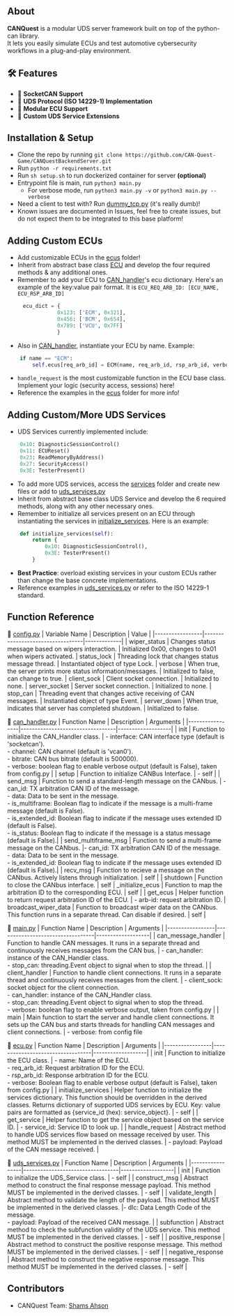 ## About

**CANQuest** is a modular UDS server framework built on top of the python-can library.  
It lets you easily simulate ECUs and test automotive cybersecurity workflows in a plug-and-play environment.

## 🛠️ Features

- 📡 **SocketCAN Support**
- 🧪 **UDS Protocol (ISO 14229-1) Implementation**
- 🔌 **Modular ECU Support**
- 🧰 **Custom UDS Service Extensions**

## Installation & Setup

- Clone the repo by running `git clone https://github.com/CAN-Quest-Game/CANQuestBackendServer.git`
- Run `python -r requirements.txt`
- Run `sh setup.sh` to run dockerized container for server **(optional)**
- Entrypoint file is main, run `python3 main.py`
    - For verbose mode, run `python3 main.py -v` or `python3 main.py --verbose` 
- Need a client to test with? Run [dummy_tcp.py](utils/dummy_tcp.py) (it's really dumb)!
- Known issues are documented in Issues, feel free to create issues, but do not expect them to be integrated to this base platform!

## Adding Custom ECUs
- Add customizable ECUs in the [ecus](ecus/) folder!
- Inherit from abstract base class [ECU](ecus/ecu.py) and develop the four required methods & any additional ones.
- Remember to add your ECU to [CAN_handler](server/can_handler.py)'s ecu dictionary. Here's an example of the key:value pair format. It is `ECU_REQ_ARB_ID: [ECU_NAME, ECU_RSP_ARB_ID]`
```python
     ecu_dict = {
                0x123: ['ECM', 0x321], 
                0x456: ['BCM', 0x654], 
                0x789: ['VCU', 0x7FF]
                }
```
- Also in [CAN_handler](server/can_handler.py), instantiate your ECU by name. Example:
```python
    if name == "ECM":
        self.ecus[req_arb_id] = ECM(name, req_arb_id, rsp_arb_id, verbose=config.verbose)
```
- `handle_request` is the most customizable function in the ECU base class. Implement your logic (security access, sessions) here!
- Reference the examples in the [ecus](ecus/) folder for more info!

## Adding Custom/More UDS Services
- UDS Services currently implemented include:
```python
    0x10: DiagnosticSessionControl()
    0x11: ECUReset()
    0x23: ReadMemoryByAddress()
    0x27: SecurityAccess()
    0x3E: TesterPresent()
```
- To add more UDS services, access the [services](/services) folder and create new files or add to [uds_services.py](/services/uds_services.py)
- Inherit from abstract base class UDS Service and develop the 6 required methods, along with any other necessary ones.
- Remember to initialize all services present on an ECU through instantiating the services in [initialize_services](ecus/ecu.py). Here is an example:
```python
    def initialize_services(self):
        return {
            0x10: DiagnosticSessionControl(),
            0x3E: TesterPresent()
        }
```

- **Best Practice**: overload existing services in your custom ECUs rather than change the base concrete implementations.
- Reference examples in [uds_services.py](/services/uds_services.py) or refer to the ISO 14229-1 standard.

## Function Reference

📁 [config.py](server/config.py)
| Variable Name   | Description                      | Value |
|-----------------|----------------------------------|-------------|
| wiper_status |  Changes status message based on wipers interaction. | Initialized 0x00, changes to 0x01 when wipers activated.
| status_lock | Threading lock that changes status message thread.  | Instantiated object of type Lock.
| verbose  |  When true, the server prints more status information/messages.    | Initialized to false, can change to true.
| client_sock | Client socket connection. | Initialized to none.
| server_socket | Server socket connection. | Initialized to none.
| stop_can | Threading event that changes active receiving of CAN messages. | Instantiated object of type Event.
| server_down | When true, indicates that server has completed shutdown. | Initialized to false.

📁 [can_handler.py](server/can_handler.py)
| Function Name   | Description                      | Arguments         |
|-----------------|----------------------------------|-------------------|
| init | Function to initialize the CAN_Handler class.  | - interface: CAN interface type (default is 'socketcan'). <br> - channel: CAN channel (default is 'vcan0'). <br> - bitrate: CAN bus bitrate (default is 500000). <br> - verbose: boolean flag to enable verbose output (default is False), taken from config.py              |
| setup   | Function to initialize CANBus Interface. | - self  |
| send_msg | Function to send a standard-length message on the CANbus. | - can_id: TX arbitration CAN ID of the message. <br> - data: Data to be sent in the message. <br> - is_multiframe: Boolean flag to indicate if the message is a multi-frame message (default is False). <br> - is_extended_id: Boolean flag to indicate if the message uses extended ID (default is False). <br> - is_status: Boolean flag to indicate if the message is a status message (default is False).|
| send_multiframe_msg | Function to send a multi-frame message on the CANbus. |- can_id: TX arbitration CAN ID of the message.<br> - data: Data to be sent in the message. <br> - is_extended_id: Boolean flag to indicate if the message uses extended ID (default is False).|
| recv_msg | Function to recieve a message on the CANbus. Actively listens through initialization. | self |
| shutdown | Function to close the CANbus interface. | self
| _initialize_ecus | Function to map the arbitration ID to the corresponding ECU. | self |
| get_ecus | Helper function to return request arbitration ID of the ECU. | - arb-id: request arbitration ID.
| broadcast_wiper_data | Function to broadcast wiper data on the CANbus. This function runs in a separate thread. Can disable if desired. | self |

📁 [main.py](main.py)
| Function Name   | Description                      | Arguments         |
|-----------------|----------------------------------|-------------------|
| can_message_handler | Function to handle CAN messages. It runs in a separate thread and continuously receives messages from the CAN bus. | - can_handler: instance of the CAN_Handler class. <br> - stop_can: threading.Event object to signal when to stop the thread. |
| client_handler | Function to handle client connections. It runs in a separate thread and continuously receives messages from the client. | - client_sock: socket object for the client connection. <br> - can_handler: instance of the CAN_Handler class. <br> - stop_can: threading.Event object to signal when to stop the thread. <br> - verbose: boolean flag to enable verbose output, taken from config.py |
| main | Main function to start the server and handle client connections. It sets up the CAN bus and starts threads for handling CAN messages and client connections. | - verbose: from config file


📁 [ecu.py](ecus/ecu.py)
| Function Name   | Description                      | Arguments         |
|-----------------|----------------------------------|-------------------|
| init | Function to initialize the ECU class. | - name: Name of the ECU. <br>- req_arb_id: Request arbitration ID for the ECU. <br>- rsp_arb_id: Response arbitration ID for the ECU.<br> - verbose: Boolean flag to enable verbose output (default is False), taken from config.py |
| initialize_services | Helper function to initialize the services dictionary. This function should be overridden in the derived classes. Returns dictionary of supported UDS services by ECU. Key: value pairs are formatted as {service_id (hex): service_object}. | - self |
| get_service | Helper function to get the service object based on the service ID. |  - service_id: Service ID to look up. |
| handle_request | Abstract method to handle UDS services flow based on message received by user. This method MUST be implemented in the derived classes. | - payload: Payload of the CAN message received. |

📁 [uds_services.py](services/uds_services.py)
| Function Name   | Description                      | Arguments         |
|-----------------|----------------------------------|-------------------|
| init | Function to initialize the UDS_Service class. | - self |
| construct_msg | Abstract method to construct the final response message payload. This method MUST be implemented in the derived classes. | - self |
| validate_length | Abstract method to validate the length of the payload. This method MUST be implemented in the derived classes. |- dlc: Data Length Code of the message. <br> - payload: Payload of the received CAN message. |
| subfunction | Abstract method to check the subfunction validity of the UDS service. This method MUST be implemented in the derived classes. | - self |
| positive_response | Abstract method to construct the positive response message. This method MUST be implemented in the derived classes. | - self |
| negative_response | Abstract method to construct the negative response message. This method MUST be implemented in the derived classes. | - self | 

## Contributors
- CANQuest Team: [Shams Ahson](https://github.com/shams-ahson)